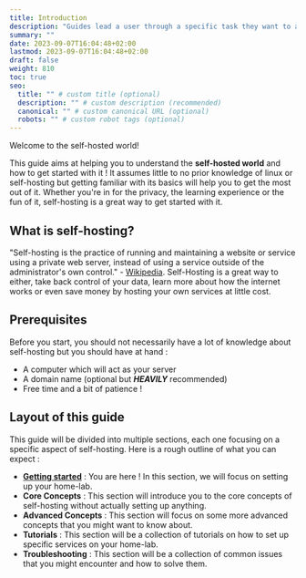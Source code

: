 ```yaml
---
title: Introduction
description: "Guides lead a user through a specific task they want to accomplish, often with a sequence of steps."
summary: ""
date: 2023-09-07T16:04:48+02:00
lastmod: 2023-09-07T16:04:48+02:00
draft: false
weight: 810
toc: true
seo:
  title: "" # custom title (optional)
  description: "" # custom description (recommended)
  canonical: "" # custom canonical URL (optional)
  robots: "" # custom robot tags (optional)
---
```


Welcome to the self-hosted world!

This guide aims at helping you to understand the **self-hosted world** and how to get started with it !
It assumes little to no prior knowledge of linux or self-hosting but getting familiar with its basics will help you to get the most out of it.
Whether you're in for the privacy, the learning experience or the fun of it, self-hosting is a great way to get started with it.

## What is self-hosting?

"Self-hosting is the practice of running and maintaining a website or service using a private web server, instead of using a service outside of the administrator's own control." - [Wikipedia](https://en.wikipedia.org/wiki/Self-hosting_(web_services)). Self-Hosting is a great way to either, take back control of your data, learn more about how the internet works or even save money by hosting your own services at little cost.

## Prerequisites

Before you start, you should not necessarily have a lot of knowledge about self-hosting but you should have at hand :
- A computer which will act as your server
- A domain name (optional but ***HEAVILY*** recommended)
- Free time and a bit of patience !

## Layout of this guide

This guide will be divided into multiple sections, each one focusing on a specific aspect of self-hosting.
Here is a rough outline of what you can expect :
- **[Getting started](#what-is-self-hosting)** : You are here ! In this section, we will focus on setting up your home-lab.
- **Core Concepts** : This section will introduce you to the core concepts of self-hosting without actually setting up anything.
- **Advanced Concepts** : This section will focus on some more advanced concepts that you might want to know about.
- **Tutorials** : This section will be a collection of tutorials on how to set up specific services on your home-lab.
- **Troubleshooting** : This section will be a collection of common issues that you might encounter and how to solve them.


